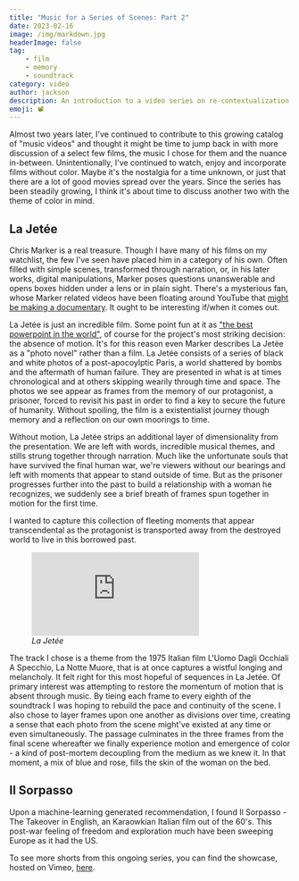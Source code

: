```yaml
---
title: "Music for a Series of Scenes: Part 2"
date: 2023-02-16
image: /img/markdown.jpg
headerImage: false
tag:
    - film
    - memory
    - soundtrack
category: video
author: jackson
description: An introduction to a video series on re-contextualization in film and music.
emoji: 📽️
---
```


Almost two years later, I've continued to contribute to this growing catalog of "music videos" and thought it might be time to jump back in with more discussion of a select few films, the music I chose for them and the nuance in-between. Unintentionally, I've continued to watch, enjoy and incorporate films without color. Maybe it's the nostalgia for a time unknown, or just that there are a lot of good movies spread over the years. Since the series has been steadily growing, I think it's about time to discuss another two with the theme of color in mind.

## La Jetée

Chris Marker is a real treasure. Though I have many of his films on my watchlist, the few I've seen have placed him in a category of his own. Often filled with simple scenes, transformed through narration, or, in his later works, digital manipulations, Marker poses questions unanswerable and opens boxes hidden under a lens or in plain sight. There's a mysterious fan, whose Marker related videos have been floating around YouTube that [might be making a documentary](https://www.youtube.com/watch?v=ekenS1hRwoU). It ought to be interesting if/when it comes out.

La Jetée is just an incredible film. Some point fun at it as ["the best powerpoint in the world"](https://letterboxd.com/film/la-jetee/), of course for the project's most striking decision: the absence of motion. It's for this reason even Marker describes La Jetée as a "photo novel" rather than a film. La Jetée consists of a series of black and white photos of a post-apocoylptic Paris, a world shattered by bombs and the aftermath of human failure. They are presented in what is at times chronological and at others skipping wearily through time and space. The photos we see appear as frames from the memory of our protagonist, a prisoner, forced to revisit his past in order to find a key to secure the future of humanity. Without spoiling, the film is a existentialist journey though memory and a reflection on our own moorings to time.

Without motion, La Jetée strips an additional layer of dimensionality from the presentation. We are left with words, incredible musical themes, and stills strung together through narration. Much like the unfortunate souls that have survived the final human war, we're viewers without our bearings and left with moments that appear to stand outside of time. But as the prisoner progresses further into the past to build a relationship with a woman he recognizes, we suddenly see a brief breath of frames spun together in motion for the first time.

I wanted to capture this collection of fleeting moments that appear transcendental as the protagonist is transported away from the destroyed world to live in this borrowed past.

<figure>
    <div class="iframe-wrapper pb-137">
        <iframe title="vimeo-player" src="https://player.vimeo.com/video/716660835?h=b763739fa3?h=4a1c9e404d&title=0&byline=0&portrait=0" frameborder="0" allowfullscreen></iframe>
    </div>
    <figcaption><cite>La Jetée</cite></figcaption>
</figure>

The track I chose is a theme from the 1975 Italian film L'Uomo Dagli Occhiali A Specchio, La Notte Muore, that is at once captures a wistful longing and melancholy. It felt right for this most hopeful of sequences in La Jetée. Of primary interest was attempting to restore the momentum of motion that is absent through music. By tieing each frame to every eighth of the soundtrack I was hoping to rebuild the pace and continuity of the scene. I also chose to layer frames upon one another as divisions over time, creating a sense that each photo from the scene might've existed at any time or even simultaneously. The passage culminates in the three frames from the final scene whereafter we finally experience motion and emergence of color - a kind of post-mortem decoupling from the medium as we knew it. In that moment, a mix of blue and rose, fills the skin of the woman on the bed.

## Il Sorpasso

Upon a machine-learning generated recommendation, I found Il Sorpasso - The Takeover in English, an Karaowkian Italian film out of the 60's. This post-war feeling of freedom and exploration much have been sweeping Europe as it had the US.

To see more shorts from this ongoing series, you can find the showcase, hosted on Vimeo, [here](https://vimeo.com/showcase/7853493).
